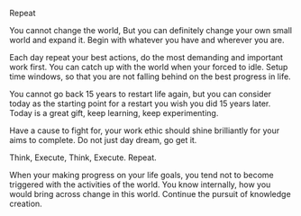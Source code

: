 Repeat

You cannot change the world,
But you can definitely change your own small world and expand it. Begin with whatever you have and wherever you are.

Each day repeat your best actions, do the most demanding and important work first.  You can catch up with the world when your forced to idle. 
Setup time windows, so that you are not falling behind on the best progress in life. 

You cannot go back 15 years to restart life again, but you can consider today as the starting point for a restart you wish you did 15 years later. Today is a great gift, keep learning, keep experimenting. 

Have a cause to fight for, your work ethic should shine brilliantly for your aims to complete. Do not just day dream, go get it.

Think, Execute, Think, Execute. Repeat.

When your making progress on your life goals, you tend not to become triggered with the activities of the world. You know internally, how you would bring across change in this world. Continue the pursuit of knowledge creation.